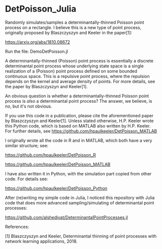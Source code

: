 # DetPoisson_Julia

Randomly simulates/samples a determinantally-thinned Poisson point process on a rectangle. I believe this is a new type of point process, originally proposed by Blaszczyszyn and Keeler in the paper[1]: 

https://arxiv.org/abs/1810.08672

Run the file: DemoDetPoisson.jl

A determinantally-thinned (Poisson) point process is essentially a discrete determinantal point process whose underlying state space is a single realization of a (Poisson) point process defined on some bounded continuous space. This is a repulsive point process, where the repulsion depends on the kernel and average density of points. For more details, see the paper by Blaszczyszyn and Keeler[1].

An obvious question is whether a determinantally-thinned Poisson point process is *also* a determinantal point process? The answer, we believe, is no, but it's not obvious. 

If you use this code in a publication, please cite the aforementioned paper by Blaszczyszyn and Keeler[1]. Unless stated otherwise, H.P. Keeler wrote this Python code, which is based on MATLAB also written by H.P. Keeler. For further details, see https://github.com/hpaulkeeler/DetPoisson_MATLAB

I originally wrote all the code in R and in MATLAB, which both have a very similar structure; see:  

https://github.com/hpaulkeeler/DetPoisson_R 

https://github.com/hpaulkeeler/DetPoisson_MATLAB

I have also written it in Python, with the simulation part copied from other code. For details see:

https://github.com/hpaulkeeler/DetPoisson_Python

After (re)writing my simple code in Julia, I noticed this repository with Julia code that does more advanced sampling/simulating of determinantal point processes:

https://github.com/alshedivat/DeterminantalPointProcesses.jl

References: 

[1] Blaszczyszyn and Keeler, Determinantal thinning of point processes with network learning applications, 2018.
